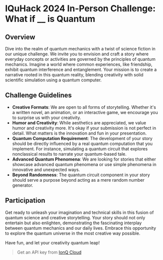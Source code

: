 # IQuHack 2024 In-Person Challenge: What if __ is Quantum

## Overview
Dive into the realm of quantum mechanics with a twist of science fiction in our unique challenge. We invite you to envision and craft a story where everyday concepts or activities are governed by the principles of quantum mechanics. Imagine a world where common experiences, like friendship, exhibit quantum interference and entanglement. Your mission is to create a narrative rooted in this quantum reality, blending creativity with solid scientific simulation using a quantum computer.

## Challenge Guidelines
- **Creative Formats**: We are open to all forms of storytelling. Whether it's a written novel, an animation, or an interactive game, we encourage you to surprise us with your creativity.
- **Humor and Creativity**: While aesthetics are appreciated, we value humor and creativity more. It's okay if your submission is not perfect in detail. What matters is the innovation and fun in your presentation.
- **Quantum Computation Requirement**: The development of your story should be directly influenced by a real quantum computation that you implement. For instance, simulating a quantum circuit that explores nonclassical results to narrate your quantum-based tale.
- **Advanced Quantum Phenomena**: We are looking for stories that either showcase advanced quantum phenomena or use simple phenomena in innovative and unexpected ways.
- **Beyond Randomness**: The quantum circuit component in your story should serve a purpose beyond acting as a mere random number generator.

## Participation
Get ready to unleash your imagination and technical skills in this fusion of quantum science and creative storytelling. Your story should not only entertain but also enlighten, demonstrating the fascinating interplay between quantum mechanics and our daily lives. Embrace this opportunity to explore the quantum universe in the most creative way possible.

Have fun, and let your creativity quantum leap!

> Get an API key from [IonQ Cloud](https://cloud.ionq.com/settings/keys)
